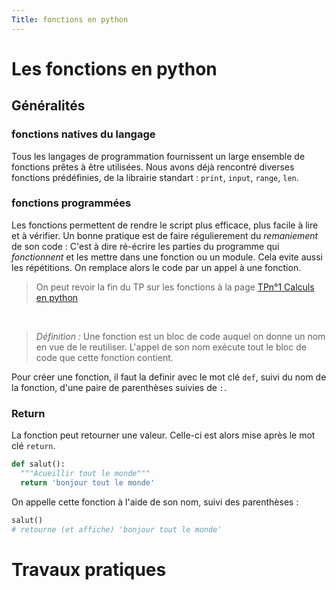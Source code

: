 ```yaml
---
Title: fonctions en python
---
```


# Les fonctions en python
## Généralités
### fonctions natives du langage
Tous les langages de programmation fournissent un large ensemble de fonctions prêtes à être utilisées. Nous avons déjà rencontré diverses fonctions prédéfinies, de la librairie standart : `print`, `input`, `range`, `len`.

### fonctions programmées
Les fonctions permettent de rendre le script plus efficace, plus facile à lire et à vérifier. Un bonne pratique est de faire régulierement du *remaniement* de son code : C'est à dire ré-écrire les parties du programme qui *fonctionnent* et les mettre dans une fonction ou un module. Cela evite aussi les répétitions. On remplace alors le code par un appel à une fonction.


> On peut revoir la fin du TP sur les fonctions à la page [TPn°1 Calculs en python](/docs/NSI_1/donnees/page2/#fonctions-programm%C3%A9es)

<br>

> *Définition :* Une fonction est un bloc de code auquel on donne un nom en vue de le reutiliser. L'appel de son nom exécute tout le bloc de code que cette fonction contient.

Pour créer une fonction, il faut la definir avec le mot clé `def`, suivi du nom de la fonction, d'une paire de parenthèses suivies de `:`.

### Return
La fonction peut retourner une valeur. Celle-ci est alors mise après le mot clé `return`.

```python
def salut():
  """Acueillir tout le monde"""
  return 'bonjour tout le monde'
```

On appelle cette fonction à l'aide de son nom, suivi des parenthèses : 

```python
salut()
# retourne (et affiche) 'bonjour tout le monde'
```

# Travaux pratiques


